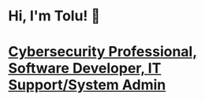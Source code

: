 <h1>Hi, I'm Tolu! 👋</h1>
<h1><a href="https://www.linkedin.com/in/tolu-owolabi-toluowo/">Cybersecurity Professional,</a> <a href="https://github.com/Toluowo">Software Developer, <a href="https://www.linkedin.com/in/tolu-owolabi-toluowo/">IT Support/System Admin</h1>
<br></br>

<!--<h2>Cybersecurity Projects</h2>
<li></li>
<br>
<h2>Software Development projects</h2>
<li></li>


<!--

- 🔭 I’m currently working on ...
- 🌱 I’m currently learning ...
- 👯 I’m looking to collaborate on ...
- 🤔 I’m looking for help with ...
- 💬 Ask me about ...
- 📫 How to reach me: ...
- 😄 Pronouns: ...
- ⚡ Fun fact: ...
-->
